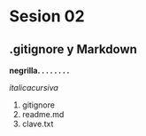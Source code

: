 # Sesion 02

## .gitignore y Markdown

**negrilla. . . . . . . .**

*italicacursiva*

1. gitignore
2. readme.md
3. clave.txt